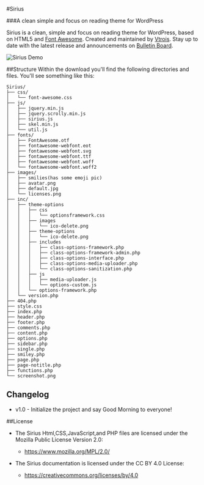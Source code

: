 #Sirius

###A clean simple and focus on reading theme for WordPress

Sirius is a clean, simple and focus on reading theme for WordPress, based on HTML5 and [Font Awesome](https://github.com/FortAwesome/Font-Awesome). Created and maintained by [Vtrois](https://www.vtrois.com). Stay up to date with the latest release and announcements on [Bulletin Board](https://www.vtrois.com/projects/theme-sirius.html).

![Sirius Demo](http://i2.buimg.com/567571/207806fbf9c45e51.png)

##Structure
Within the download you'll find the following directories and files. You'll see something like this:

```
Sirius/
├── css/
│   └── font-awesome.css
├── js/
│   ├── jquery.min.js
│   ├── jquery.scrolly.min.js
│   ├── sirius.js
│   ├── skel.min.js
│   └── util.js
├── fonts/
│   ├── FontAwesome.otf
│   ├── fontawesome-webfont.eot
│   ├── fontawesome-webfont.svg
│   ├── fontawesome-webfont.ttf
│   ├── fontawesome-webfont.woff
│   └── fontawesome-webfont.woff2
├── images/
│   ├── smilies(has some emoji pic)
│   ├── avatar.png
│   ├── default.jpg 
│   └── licenses.png
├── inc/
│   ├── theme-options
│   │   ├── css
│   │   │   └── optionsframework.css
│   │   ├── images
│   │   │   └── ico-delete.png
│   │   ├── theme-options
│   │   │   └── ico-delete.png
│   │   ├── includes
│   │   │   ├── class-options-framework.php
│   │   │   ├── class-options-framework-admin.php
│   │   │   ├── class-options-interface.php
│   │   │   ├── class-options-media-uploader.php
│   │   │   └── class-options-sanitization.php
│   │   ├── js
│   │   │   ├── media-uploader.js
│   │   │   └── options-custom.js
│   │   └── options-framework.php
│   └── version.php
├── 404.php
├── style.css
├── index.php
├── header.php
├── footer.php
├── comments.php
├── content.php
├── options.php
├── sidebar.php
├── single.php
├── smiley.php
├── page.php
├── page-notitle.php
├── functions.php
└── screenshot.png
```

## Changelog

- v1.0 - Initialize the project and say Good Morning to everyone!

##License

- The Sirius Html,CSS,JavaScript,and PHP files are licensed under the Mozilla Public License Version 2.0:
  - https://www.mozilla.org/MPL/2.0/

- The Sirius documentation is licensed under the CC BY 4.0 License:
  - https://creativecommons.org/licenses/by/4.0

